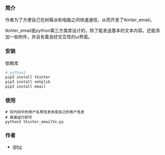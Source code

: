 ### 简介

作者为了方便自己在树莓派和电脑之间快速通信，从而开发了tkinter_email。

tkinter_email是python第三方类库设计的，除了能发送基本的文本内容，还能添加一些附件，并且有着良好交互性的ui界面。

### 安装

依赖库

```python
# python3
pip3 install tkinter
pip3 install smtplib
pip3 install email
```

### 使用

```
# 将代码中的用户名等信息改成自己的用户信息
# 直接运行即可
python3 tkinter_emailVx.py
```

### 作者

- @<a href=' https://github.com/naturalporters/ '>hz</a>

